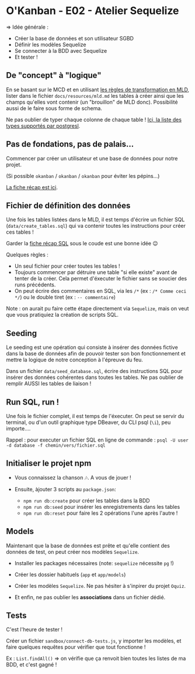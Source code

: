 # O'Kanban - E02 - Atelier Sequelize

=> Idée générale :
- Créer la base de données et son utilisateur SGBD
- Définir les modèles Sequelize
- Se connecter à la BDD avec Sequelize
- Et tester !


## De "concept" à "logique"

En se basant sur le MCD et en utilisant [les règles de transformation en MLD](https://kourou.oclock.io/ressources/fiche-recap/mld/), lister dans le fichier `docs/resources/mld.md` les tables à créer ainsi que les champs qu'elles vont contenir (un "brouillon" de MLD donc). Possibilité aussi de le faire sous forme de schema. 

Ne pas oublier de typer chaque colonne de chaque table ! [Ici, la liste des types supportés par postgresl](https://www.postgresql.org/docs/9.2/datatype.html#DATATYPE-TABLE).

## Pas de fondations, pas de palais...

Commencer par créer un utilisateur et une base de données pour notre projet. 

(Si possible `okanban` / `okanban` / `okanban` pour éviter les pépins...)

[La fiche récap est ici](https://kourou.oclock.io/ressources/fiche-recap/postgresql/).

## Fichier de définition des données

Une fois les tables listées dans le MLD, il est temps d'écrire un fichier SQL (`data/create_tables.sql`) qui va contenir toutes les instructions pour créer ces tables !

Garder la [fiche récap SQL](https://kourou.oclock.io/ressources/fiche-recap/le-langage-sql/) sous le coude est une bonne idée :wink:

Quelques règles :
- Un seul fichier pour créer toutes les tables !
- Toujours commencer par détruire une table "si elle existe" avant de tenter de la créer. Cela permet d'éxecuter le fichier sans se soucier des runs précédents.
- On peut écrire des commentaires en SQL, via les `/*` (ex : `/* Comme ceci */`) ou le double tiret (ex : `-- commentaire`)

Note : on aurait pu faire cette étape directement via `Sequelize`, mais on veut que vous pratiquiez la création de scripts SQL.

## Seeding

Le seeding est une opération qui consiste à insérer des données fictive dans la base de données afin de pouvoir tester son bon fonctionnement et mettre la logique de notre conception à l'épreuve du feu.

Dans un fichier `data/seed_database.sql`, écrire des instructions SQL pour insérer des données cohérentes dans toutes les tables. Ne pas oublier de remplir AUSSI les tables de liaison !

## Run SQL, run !

Une fois le fichier complet, il est temps de l'éxecuter. On peut se servir du terminal, ou d'un outil graphique type DBeaver, du CLI psql (`\i`), peu importe....

Rappel : pour executer un fichier SQL en ligne de commande : `psql -U user -d database -f chemin/vers/fichier.sql`

## Initialiser le projet npm

- Vous connaissez la chanson 🎶. A vous de jouer !

- Ensuite, àjouter 3 scripts au `package.json`:
  - `npm run db:create` pour créer les tables dans la BDD
  - `npm run db:seed` pour insérer les enregistrements dans les tables
  - `npm run db:reset` pour faire les 2 opérations l'une après l'autre !

## Models

Maintenant que la base de données est prête et qu'elle contient des données de test, on peut créer nos modèles `Sequelize`.

- Installer les packages nécessaires (note: `sequelize` nécessite `pg` !)
- Créer les dossier habituels (`app` et `app/models`)
- Créer les modèles `Sequelize`. Ne pas hésiter à s'inpirer du projet `Oquiz`. 

- Et enfin, ne pas oublier les **associations** dans un fichier dédié.

## Tests

C'est l'heure de tester ! 

Créer un fichier `sandbox/connect-db-tests.js`, y importer les modèles, et faire quelques requêtes pour vérifier que tout fonctionne !

Ex : `List.findAll()` => on vérifie que ça renvoit bien toutes les listes de ma BDD, et c'est gagné ! 

